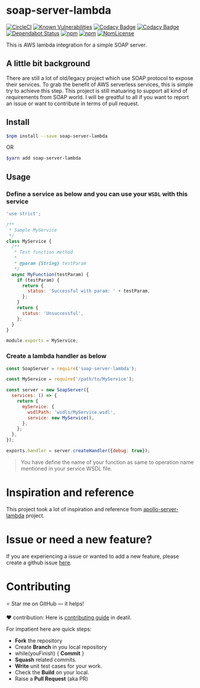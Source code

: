 # soap-server-lambda

[![CircleCI](https://circleci.com/gh/RishikeshDarandale/soap-server-lambda.svg?style=svg)](https://circleci.com/gh/RishikeshDarandale/soap-server-lambda)
[![Known Vulnerabilities](https://snyk.io/test/github/RishikeshDarandale/soap-server-lambda/badge.svg)](https://snyk.io/test/github/RishikeshDarandale/soap-server-lambda)
[![Codacy Badge](https://api.codacy.com/project/badge/Grade/b5521af6e43f477a85b40d146177dc32)](https://www.codacy.com/app/RishikeshDarandale/soap-server-lambda?utm_source=github.com&amp;utm_medium=referral&amp;utm_content=RishikeshDarandale/soap-server-lambda&amp;utm_campaign=Badge_Grade)
[![Codacy Badge](https://api.codacy.com/project/badge/Coverage/4c6f4aac6d12468c9eb1d2fd0eace794)](https://www.codacy.com/app/RishikeshDarandale/soap-server-lambda?utm_source=github.com&utm_medium=referral&utm_content=RishikeshDarandale/soap-server-lambda&utm_campaign=Badge_Coverage)
[![Dependabot Status](https://api.dependabot.com/badges/status?host=github&repo=RishikeshDarandale/soap-server-lambda)](https://dependabot.com)
[![npm](https://img.shields.io/npm/v/soap-server-lambda.svg)](https://www.npmjs.com/package/soap-server-lambda)
[![npm](https://img.shields.io/npm/dt/soap-server-lambda.svg)](https://www.npmjs.com/package/soap-server-lambda)
[![NpmLicense](https://img.shields.io/npm/l/soap-server-lambda.svg)](https://github.com/RishikeshDarandale/soap-server-lambda/blob/master/LICENSE)

This is AWS lambda integration for a simple SOAP server.

## A little bit background

There are still a lot of old/legacy project which use SOAP protocol to expose their services. To grab the benefit of AWS serverless services, this is simple try to achieve this step. This project is still matuaring to support all kind of requirements from SOAP world. I will be greatful to all if you want to report an issue or want to contribute in terms of pull request.

## Install

```bash
$npm install --save soap-server-lambda
```

OR

```bash
$yarn add soap-server-lambda
```

## Usage

### Define a service as below and you can use your `WSDL` with this service

```javascript
'use strict';

/**
 * Sample MyService
 */
class MyService {
  /**
   * Test function method
   *
   * @param {String} testParam
   */
  async MyFunction(testParam) {
    if (testParam) {
      return {
        status: 'Successful with param: ' + testParam,
      };
    }
    return {
      status: 'Unsuccessful',
    };
  }
}

module.exports = MyService;
```

### Create a lambda handler as below

```javascript
const SoapServer = require('soap-server-lambda');

const MyService = require('/path/to/MyService');

const server = new SoapServer({
  services: () => {
    return {
      myService: {
        wsdlPath: 'wsdls/MyService.wsdl',
        service: new MyService(),
      },
    };
  },
});

exports.handler = server.createHandler({debug: true});
```

> You have define the name of your function as same to operation name mentioned in your service WSDL file.

# Inspiration and reference

This project took a lot of inspiration and reference from [apollo-server-lambda][1] project.

# Issue or need a new feature?

If you are experiencing a issue or wanted to add a new feature, please create a github issue [here][2].

# Contributing

:star: Star me on GitHub — it helps!

:heart: contribution: Here is [contributing guide][3] in deatil.

For impatient here are quick steps:

- **Fork** the repository
- Create **Branch** in you local repository
- while(youFinish) { **Commit** }
- **Squash** related commits.
- **Write** unit test cases for your work.
- Check the **Build** on your local.
- Raise a **Pull Request** (aka PR)


[1]: https://github.com/apollographql/apollo-server/tree/master/packages/apollo-server-lambda
[2]: https://github.com/RishikeshDarandale/apollo-datasource-soap/issues/new
[3]: ./CONTRIBUTING.md
